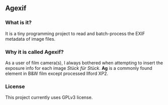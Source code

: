 ## Agexif

### What is it? 
It is a tiny programming project to read and batch-process the EXIF metadata of image files. 

### Why it is called Agexif? 
As a user of film camera(s), I always bothered when attempting to insert the exposure info for each image *Stück für Stück*. **Ag** is a commonly found element in B&W film except processed Ilford XP2. 

### License
This project currently uses GPLv3 license.  
